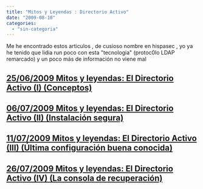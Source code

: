 ```yaml
---
title: "Mitos y Leyendas : Directorio Activo"
date: "2009-08-10"
categories: 
  - "sin-categoria"
---
```


Me he encontrado estos articulos , de cusioso nombre en hispasec , yo ya he tenido que lidia run poco con esta "tecnologia" (protoc0lo LDAP remarcado) y un poco más de información no viene mal

## [25/06/2009 Mitos y leyendas: El Directorio Activo (I) (Conceptos)](https://www.hispasec.com/unaaldia/3897)

## [06/07/2009 Mitos y leyendas: El Directorio Activo (II) (Instalación segura)](https://www.hispasec.com/unaaldia/3908)

## [11/07/2009 Mitos y leyendas: El Directorio Activo (III) (Última configuración buena conocida)](https://www.hispasec.com/unaaldia/3914)

## [26/07/2009 Mitos y leyendas: El Directorio Activo (IV) (La consola de recuperación)](https://www.hispasec.com/unaaldia/3928)
